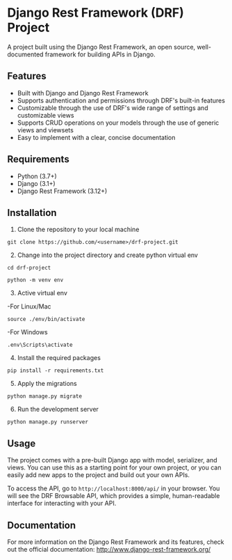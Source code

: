 Django Rest Framework (DRF) Project
===================================

A project built using the Django Rest Framework, an open source, well-documented framework for building APIs in Django.

Features
--------

-   Built with Django and Django Rest Framework
-   Supports authentication and permissions through DRF's built-in features
-   Customizable through the use of DRF's wide range of settings and customizable views
-   Supports CRUD operations on your models through the use of generic views and viewsets
-   Easy to implement with a clear, concise documentation

Requirements
------------

-   Python (3.7+)
-   Django (3.1+)
-   Django Rest Framework (3.12+)

Installation
------------

1.  Clone the repository to your local machine



`git clone https://github.com/<username>/drf-project.git`

2.  Change into the project directory and create python virtual env

`cd drf-project`

`python -m venv env`

3.  Active virtual env

-For Linux/Mac

`source ./env/bin/activate`

-For Windows

`.env\Scripts\activate`

4.  Install the required packages

`pip install -r requirements.txt`

5.  Apply the migrations

`
python manage.py migrate
`

6.  Run the development server


`python manage.py runserver`

Usage
-----

The project comes with a pre-built Django app with model, serializer, and views. You can use this as a starting point for your own project, or you can easily add new apps to the project and build out your own APIs.

To access the API, go to `http://localhost:8000/api/` in your browser. You will see the DRF Browsable API, which provides a simple, human-readable interface for interacting with your API.

Documentation
-------------

For more information on the Django Rest Framework and its features, check out the official documentation: <http://www.django-rest-framework.org/>
